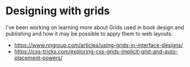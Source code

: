 # Designing with grids

I've been working on learning more about Grids used in book design and publishing and how it may be possible to apply them to web layouts.

* <https://www.nngroup.com/articles/using-grids-in-interface-designs/>
* <https://css-tricks.com/exploring-css-grids-implicit-grid-and-auto-placement-powers/>
